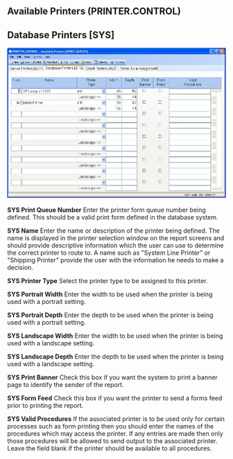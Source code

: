##  Available Printers (PRINTER.CONTROL)

<PageHeader />

##  Database Printers [SYS]

![](./PRINTER-CONTROL-2.jpg)

**SYS Print Queue Number** Enter the printer form queue number being defined.
This should be a valid print form defined in the database system.  
  
**SYS Name** Enter the name or description of the printer being defined. The
name is displayed in the printer selection window on the report screens and
should provide descriptive information which the user can use to determine the
correct printer to route to. A name such as "System Line Printer" or "Shipping
Printer" provide the user with the information he needs to make a decision.  
  
**SYS Printer Type** Select the printer type to be assigned to this printer.  
  
**SYS Portrait Width** Enter the width to be used when the printer is being
used with a portrait setting.  
  
**SYS Portrait Depth** Enter the depth to be used when the printer is being
used with a portrait setting.  
  
**SYS Landscape Width** Enter the width to be used when the printer is being
used with a landscape setting.  
  
**SYS Landscape Depth** Enter the depth to be used when the printer is being
used with a landscape setting.  
  
**SYS Print Banner** Check this box if you want the system to print a banner
page to identify the sender of the report.  
  
**SYS Form Feed** Check this box if you want the printer to send a forms feed
prior to printing the report.  
  
**SYS Valid Procedures** If the associated printer is to be used only for
certain processes such as form printing then you should enter the names of the
procedures which may access the printer. If any entries are made then only
those procedures will be allowed to send output to the associated printer.
Leave the field blank if the printer should be available to all procedures.  
  
  
<badge text= "Version 8.10.57" vertical="middle" />

<PageFooter />